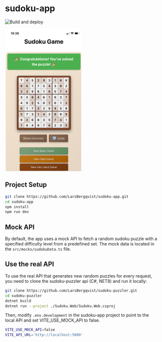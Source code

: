 # sudoku-app

![Build and deploy](https://github.com/larsbergqvist/sudoku-app/actions/workflows/deploy.yml/badge.svg)

<img src="https://github.com/LarsBergqvist/sudoku-app/blob/main/screenshot1.jpeg" alt="App screenshot" style="width:50%; height:auto;">

## Project Setup
```bash
git clone https://github.com/LarsBergqvist/sudoku-app.git
cd sudoku-app
npm install
npm run dev
```

## Mock API

By default, the app uses a mock API to fetch a random sudoku puzzle with a specified difficulty level from a predefined set. The mock data is located in the `src/mocks/sudokuData.ts` file.

## Use the real API

To use the real API that generates new random puzzles for every request, you need to clone the sudoku-puzzler api (C#, NET8) and run it locally:

```bash
git clone https://github.com/LarsBergqvist/sudoku-puzzler.git
cd sudoku-puzzler
dotnet build
dotnet run --project ./Sudoku.Web/Sudoku.Web.csproj
```

Then, modify `.env.development` in the sudoku-app project to point to the local API and set VITE_USE_MOCK_API to false.

```bash
VITE_USE_MOCK_API=false
VITE_API_URL='http://localhost:5000'
```






